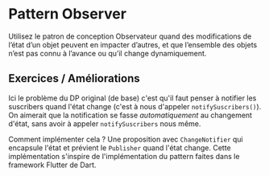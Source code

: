# Pattern Observer

Utilisez le patron de conception Observateur quand des modifications de l’état d’un objet peuvent en impacter d’autres, et que l’ensemble des objets n’est pas connu à l’avance ou qu’il change dynamiquement.

## Exercices / Améliorations

Ici le problème du DP original (de base) c'est qu'il faut penser à notifier les suscribers quand l'état change (c'est à nous d'appeler `notifySuscribers()`). On aimerait que la notification se fasse *automatiquement* au changement d'état, sans avoir à appeler `notifySuscribers` nous même.

Comment implémenter cela ? Une proposition avec `ChangeNotifier` qui encapsule l'état et prévient le `Publisher` quand l'état change. Cette implémentation s'inspire de l'implémentation du pattern faites dans le framework Flutter de Dart.